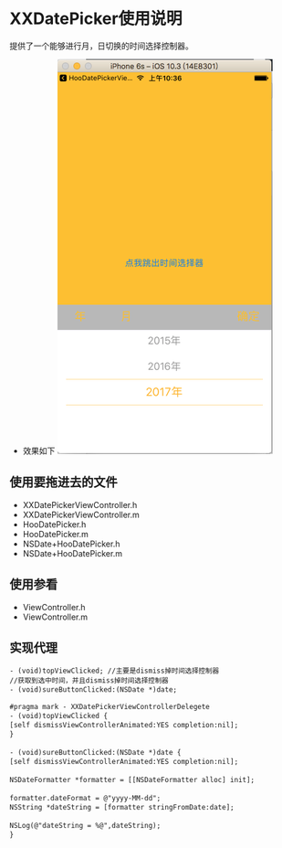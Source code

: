 # XXDatePicker使用说明
提供了一个能够进行月，日切换的时间选择控制器。
- 效果如下
 ![XXDatePicker效果图](https://github.com/shine93/XXDatePicker/blob/master/XXDatePickerImage.png)

## 使用要拖进去的文件
- XXDatePickerViewController.h
- XXDatePickerViewController.m
- HooDatePicker.h
- HooDatePicker.m
- NSDate+HooDatePicker.h
- NSDate+HooDatePicker.m

## 使用参看
- ViewController.h
- ViewController.m


## 实现代理
```
- (void)topViewClicked; //主要是dismiss掉时间选择控制器
//获取到选中时间，并且dismiss掉时间选择控制器
- (void)sureButtonClicked:(NSDate *)date;
```

```
#pragma mark - XXDatePickerViewControllerDelegete
- (void)topViewClicked {
[self dismissViewControllerAnimated:YES completion:nil];
}

- (void)sureButtonClicked:(NSDate *)date {
[self dismissViewControllerAnimated:YES completion:nil];

NSDateFormatter *formatter = [[NSDateFormatter alloc] init];

formatter.dateFormat = @"yyyy-MM-dd";
NSString *dateString = [formatter stringFromDate:date];

NSLog(@"dateString = %@",dateString);
}

```
